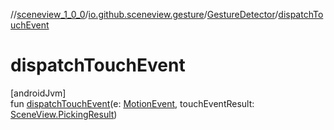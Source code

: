 //[sceneview_1_0_0](../../../index.md)/[io.github.sceneview.gesture](../index.md)/[GestureDetector](index.md)/[dispatchTouchEvent](dispatch-touch-event.md)

# dispatchTouchEvent

[androidJvm]\
fun [dispatchTouchEvent](dispatch-touch-event.md)(e: [MotionEvent](https://developer.android.com/reference/kotlin/android/view/MotionEvent.html), touchEventResult: [SceneView.PickingResult](../../io.github.sceneview/-scene-view/-picking-result/index.md))
